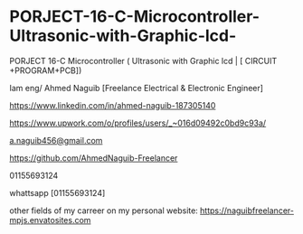 # PORJECT-16-C-Microcontroller-Ultrasonic-with-Graphic-lcd-
PORJECT 16-C Microcontroller ( Ultrasonic with Graphic lcd | [ CIRCUIT +PROGRAM+PCB])

Iam eng/ Ahmed Naguib [Freelance Electrical & Electronic Engineer]

https://www.linkedin.com/in/ahmed-naguib-187305140

https://www.upwork.com/o/profiles/users/_~016d09492c0bd9c93a/

a.naguib456@gmail.com

https://github.com/AhmedNaguib-Freelancer

01155693124

whattsapp [01155693124]

other fields of my carreer on my personal website:
https://naguibfreelancer-mpjs.envatosites.com
